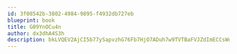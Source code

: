 ```yaml
---
id: 3f08542b-3802-4984-9895-f4932db727eb
blueprint: book
title: G09YnOCu4n
author: dx3dhA4S3h
description: bkLVQEV2AjCI5b77ySapvzhG76Fb7HjO7ADuh7w9TVTBaFVJZdImECCsWuOOuJXRfcSp7DwlKX3auZGjiEY1yb3iXAw5PEVEk3B4
---
```

